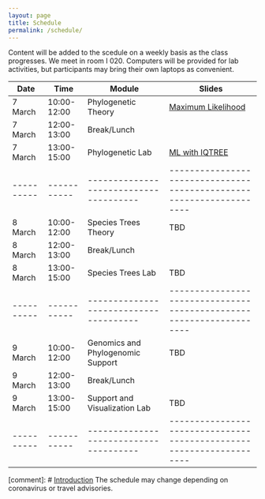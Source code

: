 ```yaml
---
layout: page
title: Schedule
permalink: /schedule/
---
```


Content will be added to the scedule on a weekly basis as the class progresses. We meet in room I 020. Computers will be provided for lab activities, but participants may bring their own laptops as convenient.

|Date      |Time       |Module                                |Slides                                                              |
|----------|-----------|--------------------------------------|--------------------------------------------------------------------|
|  7 March |10:00-12:00| Phylogenetic Theory                  |  [Maximum Likelihood]({{site.baseurl}}/slides/ML-20220306.pdf/)             |
|  7 March |12:00-13:00| Break/Lunch                                |                 |
|  7 March |13:00-15:00| Phylogenetic Lab                     |  [ML with IQTREE]({{site.baseurl}}/activities/ML-20220306.md/)         |
|----------|-----------|--------------------------------------|--------------------------------------------------------------------|
|  8 March |10:00-12:00| Species Trees Theory                 |  TBD               |
|  8 March |12:00-13:00| Break/Lunch                            |                |
|  8 March |13:00-15:00| Species Trees Lab                    |  TBD               |
|----------|-----------|--------------------------------------|--------------------------------------------------------------------|
|  9 March |10:00-12:00| Genomics and Phylogenomic Support    |  TBD               |
|  9 March |12:00-13:00| Break/Lunch                                |                |
|  9 March |13:00-15:00| Support and Visualization Lab        |  TBD               |
|----------|-----------|--------------------------------------|--------------------------------------------------------------------|
                                                 
[comment]: # [Introduction]({{site.baseurl}}/labs/introduction/)
The schedule may change depending on coronavirus or travel advisories.

